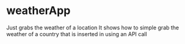 # weatherApp
Just grabs the weather of a location 
It shows how to simple grab the weather of a country that is inserted in using an API call
